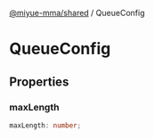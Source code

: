 [@miyue-mma/shared](../index.md) / QueueConfig

# QueueConfig

## Properties

### maxLength

```ts
maxLength: number;
```

